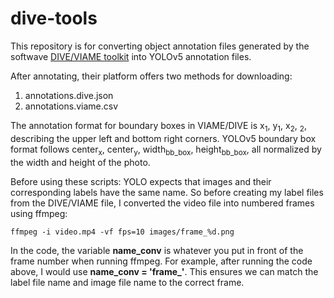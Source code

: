 # dive-tools
This repository is for converting object annotation files generated by the softwave [DIVE/VIAME toolkit](https://kitware.github.io/dive/) into YOLOv5 annotation files.


After annotating, their platform offers two methods for downloading:
1. annotations.dive.json
2. annotations.viame.csv
   
The annotation format for boundary boxes in VIAME/DIVE is x<sub>1</sub>, y<sub>1</sub>, x<sub>2</sub>, <sub>2</sub>, describing the upper left and bottom right corners.
YOLOv5 boundary box format follows center<sub>x</sub>, center<sub>y</sub>, width<sub>bb_box</sub>, height<sub>bb_box</sub>, all normalized by the width and height of the photo. 

Before using these scripts:
YOLO expects that images and their corresponding labels have the same name. So before creating my label files from the DIVE/VIAME file, I converted the video file into numbered frames using ffmpeg: 
```
ffmpeg -i video.mp4 -vf fps=10 images/frame_%d.png
```
In the code, the variable **name_conv** is whatever you put in front of the frame number when running ffmpeg. For example, after running the code above, I would use **name_conv = 'frame_'**. This ensures we can match the label file name and image file name to the correct frame. 
